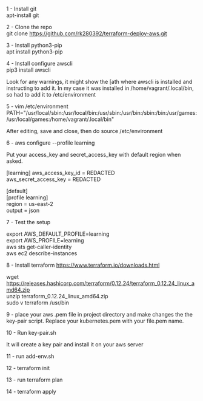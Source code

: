 1 - Install git     
apt-install git

2 - Clone the repo     
git clone https://github.com/rk280392/terraform-deploy-aws.git


3 - Install python3-pip     
apt install python3-pip

4 - Install configure awscli     
pip3 install awscli

Look for any warnings, it might show the [ath where awscli is installed and instructing to add it. In my case it was installed in /home/vagrant/.local/bin, so had to add it to /etc/environment

5 - vim /etc/environment  
PATH="/usr/local/sbin:/usr/local/bin:/usr/sbin:/usr/bin:/sbin:/bin:/usr/games:/usr/local/games:/home/vagrant/.local/bin"


After editing, save and close, then do source /etc/environment   

6 - aws configure --profile learning  

Put your access_key and secret_access_key with default region when asked.

[learning]
aws_access_key_id = REDACTED  
aws_secret_access_key = REDACTED

[default]  
[profile learning]  
region = us-east-2  
output = json  

7 - Test the setup

export AWS_DEFAULT_PROFILE=learning   
export AWS_PROFILE=learning   
aws sts get-caller-identity   
aws ec2 describe-instances   

8 - Install terraform
https://www.terraform.io/downloads.html

wget https://releases.hashicorp.com/terraform/0.12.24/terraform_0.12.24_linux_amd64.zip    
unzip terraform_0.12.24_linux_amd64.zip  
sudo v terraform /usr/bin   

9 - place your aws .pem file in project directory and make changes the the key-pair script. Replace your kubernetes.pem with your file.pem name.

10 - Run key-pair.sh

It will create a key pair and install it on your aws server 

11 - run add-env.sh

12 - terraform init

13 - run terraform plan

14 - terraform apply

